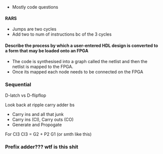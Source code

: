 - Mostly code questions

#### RARS
- Jumps are two cycles
- Add two to num of instructions bc of the 3 cycles

#### Describe the process by which a user-entered HDL design is converted to a form that may be loaded onto an FPGA

- The code is synthesised into a graph called the netlist and then the netlist is mapped to the FPGA.
- Once its mapped each node needs to be connected on the FPGA

### Sequential

D-latch vs D-flipflop



Look back at ripple carry adder bs
- Carry ins and all that junk
- Carry ins (CI), Carry outs (CO)
- Generate and Propogate

For CI3
CI3 = G2 + P2 G1 (or smth like this)


### Prefix adder??? wtf is this shit